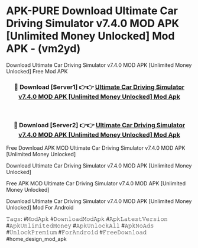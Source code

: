 # APK-PURE Download Ultimate Car Driving Simulator v7.4.0 MOD APK [Unlimited Money Unlocked] Mod APK - (vm2yd)
Download Ultimate Car Driving Simulator v7.4.0 MOD APK [Unlimited Money Unlocked] Free Mod APK

<div align="center">
<h3>🔴 Download [Server1] 👉👉 <a href="https://apk-comot.site?title=Ultimate_Car_Driving_Simulator_v7.4.0_MOD_APK_[Unlimited_Money_Unlocked]">Ultimate Car Driving Simulator v7.4.0 MOD APK [Unlimited Money Unlocked] Mod Apk</a></h3><br>

<h3>🔴 Download [Server2] 👉👉 <a href="https://apk-comot.site?title=Ultimate_Car_Driving_Simulator_v7.4.0_MOD_APK_[Unlimited_Money_Unlocked]">Ultimate Car Driving Simulator v7.4.0 MOD APK [Unlimited Money Unlocked] Mod Apk</a></h3>
</div>


Free Download APK MOD Ultimate Car Driving Simulator v7.4.0 MOD APK [Unlimited Money Unlocked]

Download Ultimate Car Driving Simulator v7.4.0 MOD APK [Unlimited Money Unlocked] 

Free APK MOD Ultimate Car Driving Simulator v7.4.0 MOD APK [Unlimited Money Unlocked] 

Download Ultimate Car Driving Simulator v7.4.0 MOD APK [Unlimited Money Unlocked] Mod For Android

𝚃𝚊𝚐𝚜: #𝙼𝚘𝚍𝙰𝚙𝚔 #𝙳𝚘𝚠𝚗𝚕𝚘𝚊𝚍𝙼𝚘𝚍𝙰𝚙𝚔 #𝙰𝚙𝚔𝙻𝚊𝚝𝚎𝚜𝚝𝚅𝚎𝚛𝚜𝚒𝚘𝚗 #𝙰𝚙𝚔𝚄𝚗𝚕𝚒𝚖𝚒𝚝𝚎𝚍𝙼𝚘𝚗𝚎𝚢 #𝙰𝚙𝚔𝚄𝚗𝚕𝚘𝚌𝚔𝙰𝚕𝚕 #𝙰𝚙𝚔𝙽𝚘𝙰𝚍𝚜 #𝚄𝚗𝚕𝚘𝚌𝚔𝙿𝚛𝚎𝚖𝚒𝚞𝚖 #𝙵𝚘𝚛𝙰𝚗𝚍𝚛𝚘𝚒𝚍 #𝙵𝚛𝚎𝚎𝙳𝚘𝚠𝚗𝚕𝚘𝚊𝚍 #home_design_mod_apk
